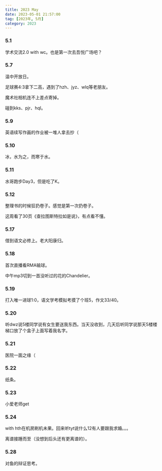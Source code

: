 ```yaml
---
title: 2023 May
date: 2023-05-01 21:57:00
tag: [2023年, 5月]
category: 2023
---
```


### 5.1

学术交流2.0 with wc。也是第一次去吾悦广场吧？

### 5.7

温中开放日。

足球赛4:3拿下二高，遇到了hzh、jyz、wlq等老朋友。

魔术社相机连不上差点寄掉。

碰到kks、pjr、hql。

### 5.9

英语续写作画的作业被一堆人拿去抄（

### 5.10

冰，水为之，而寒于水。

### 5.11

水哥跑步Day3，但是吃了K。

### 5.12

整理书的时候狂扔卷子。感觉是第一次扔卷子。

这周看了30页《查拉图斯特拉如是说》，有点看不懂。

### 5.17

借到语文必修上。老大阳康归。

### 5.18

首次直播看RMA输球。

中午mp3切到一首没听过的花的Chandelier。

### 5.19

打入唯一进球1:0，语文学考模拟考摸了个班5，作文33/40。

### 5.20

听dwz说5楼同学说有女生要送我东西。当天没收到，几天后听同学说那天5楼楼梯口放了个盒子上面写着我名字。

### 5.21

医院一面之缘（

### 5.22

纸条。

### 5.23

小爱老师get

### 5.24

with hth在机房刷机未果。回来听tyt说什么12有人要跟我求婚。。。

离谱接踵而至（没想到后头还有更离谱的）。

### 5.28

对鱼的辩证思考。